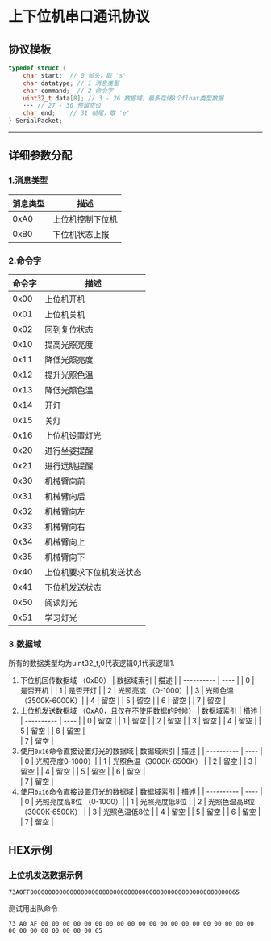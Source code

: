# 上下位机串口通讯协议

## 协议模板

``` c
typedef struct {
    char start;  // 0 帧头，取 's'
    char datatype; // 1 消息类型
    char command;  // 2 命令字
    uint32_t data[8]; // 3 - 26 数据域，最多存储8个float类型数据
    ··· // 27 - 30 预留空位
    char end;    // 31 帧尾，取 'e'
} SerialPacket;
```
___
## 详细参数分配
### 1.消息类型
| 消息类型 | 描述 |
| -------- | ---- |
| 0xA0 | 上位机控制下位机 |
| 0xB0 | 下位机状态上报 |
### 2.命令字
| 命令字 | 描述 |
| ------ | ---- |
| 0x00 | 上位机开机 |
| 0x01 | 上位机关机 |
| 0x02 | 回到复位状态 |
| 0x10 | 提高光照亮度 |
| 0x11 | 降低光照亮度 |
| 0x12 | 提升光照色温 |
| 0x13 | 降低光照色温 |
| 0x14 | 开灯 |
| 0x15 | 关灯 |
| 0x16 | 上位机设置灯光 | 
| 0x20 | 进行坐姿提醒 |
| 0x21 | 进行远眺提醒 |
| 0x30 | 机械臂向前 |
| 0x31 | 机械臂向后 |
| 0x32 | 机械臂向左 |
| 0x33 | 机械臂向右 |
| 0x34 | 机械臂向上 |
| 0x35 | 机械臂向下 |
| 0x40 | 上位机要求下位机发送状态 |
| 0x41 | 下位机发送状态 |
| 0x50 | 阅读灯光 |
| 0x51 | 学习灯光 |
### 3.数据域
所有的数据类型均为uint32_t,0代表逻辑0,1代表逻辑1.
1. 下位机回传数据域 （0xB0）
    | 数据域索引 | 描述 |
    | ---------- | ---- |
    | 0          | 是否开机 |
    | 1          | 是否开灯 |
    | 2          | 光照亮度 （0-1000）|
    | 3          | 光照色温 （3500K-6000K）|
    | 4          | 留空 |
    | 5          | 留空 |
    | 6          | 留空 |
    | 7          | 留空 |
2. 上位机发送数据域 （0xA0，且仅在不使用数据的时候） 
    | 数据域索引 | 描述 |
    | ---------- | ---- |
    | 0          | 留空 |
    | 1          | 留空 |
    | 2          | 留空 |
    | 3          | 留空 |
    | 4          | 留空 |
    | 5          | 留空 |
    | 6          | 留空 |   
    | 7          | 留空 |
3. 使用`0x16`命令直接设置灯光的数据域
    | 数据域索引 | 描述 |
    | ---------- | ---- |
    | 0          | 光照亮度0-1000）|
    | 1          | 光照色温（3000K-6500K） |
    | 2          | 留空 |
    | 3          | 留空 |
    | 4          | 留空 |
    | 5          | 留空 |
    | 6          | 留空 |   
    | 7          | 留空 |
3. 使用`0x16`命令直接设置灯光的数据域
    | 数据域索引 | 描述 |
    | ---------- | ---- |
    | 0          | 光照亮度高8位 （0-1000）|
    | 1          | 光照亮度低8位 |
    | 2          | 光照色温高8位（3000K-6500K） |
    | 3          | 光照色温低8位 |
    | 4          | 留空 |
    | 5          | 留空 |
    | 6          | 留空 |
    | 7          | 留空 |
## HEX示例
### 上位机发送数据示例
```
73A0FF0000000000000000000000000000000000000000000000000000000065
```
测试用出队命令
```
73 A0 AF 00 00 00 00 00 00 00 00 00 00 00 00 00 00 00 00 00 00 00 00 00 00 00 00 00 00 00 00 65
```